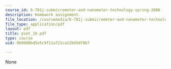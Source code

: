 ```yaml
---
course_id: 6-781j-submicrometer-and-nanometer-technology-spring-2006
description: Homework assignment.
file_location: /coursemedia/6-781j-submicrometer-and-nanometer-technology-spring-2006/8b9980bd5e5c9f11af21ca12b95df8b7_pset_10.pdf
file_type: application/pdf
layout: pdf
title: pset_10.pdf
type: course
uid: 8b9980bd5e5c9f11af21ca12b95df8b7

---
```

None
